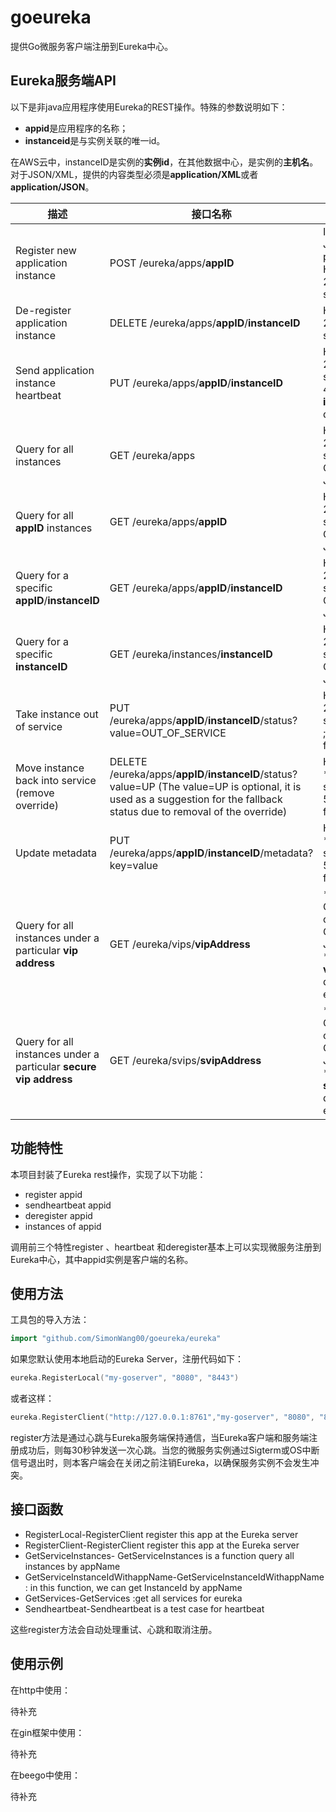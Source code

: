 # goeureka
提供Go微服务客户端注册到Eureka中心。

## Eureka服务端API

以下是非java应用程序使用Eureka的REST操作。特殊的参数说明如下：

- **appid**是应用程序的名称；
- **instanceid**是与实例关联的唯一id。

在AWS云中，instanceID是实例的**实例id**，在其他数据中心，是实例的**主机名**。对于JSON/XML，提供的内容类型必须是**application/XML**或者**application/JSON**。

| 描述                                                         | 接口名称                                                     | 输入输出                                                     |
| ------------------------------------------------------------ | ------------------------------------------------------------ | ------------------------------------------------------------ |
| Register new application instance                            | POST /eureka/apps/**appID**                                  | Input: JSON/XML payload HTTP Code: 204 on success            |
| De-register application instance                             | DELETE /eureka/apps/**appID**/**instanceID**                 | HTTP Code: 200 on success                                    |
| Send application instance heartbeat                          | PUT /eureka/apps/**appID**/**instanceID**                    | HTTP Code: 200 on success ; 404 if **instanceID** doesn’t exist |
| Query for all instances                                      | GET /eureka/apps                                             | HTTP Code: 200 on success Output: JSON/XML                   |
| Query for all **appID** instances                            | GET /eureka/apps/**appID**                                   | HTTP Code: 200 on success Output: JSON/XML                   |
| Query for a specific **appID**/**instanceID**                | GET /eureka/apps/**appID**/**instanceID**                    | HTTP Code: 200 on success Output: JSON/XML                   |
| Query for a specific **instanceID**                          | GET /eureka/instances/**instanceID**                         | HTTP Code: 200 on success Output: JSON/XML                   |
| Take instance out of service                                 | PUT /eureka/apps/**appID**/**instanceID**/status?value=OUT_OF_SERVICE | HTTP Code: 200 on success ;500 on failure                    |
| Move instance back into service (remove override)            | DELETE /eureka/apps/**appID**/**instanceID**/status?value=UP (The value=UP is optional, it is used as a suggestion for the fallback status due to removal of the override) | HTTP Code: * 200 on success * 500 on failure                 |
| Update metadata                                              | PUT /eureka/apps/**appID**/**instanceID**/metadata?key=value | HTTP Code: * 200 on success * 500 on failure                 |
| Query for all instances under a particular **vip address**   | GET /eureka/vips/**vipAddress**                              | * HTTP Code: 200 on success Output: JSON/XML * 404 if the **vipAddress** does not exist. |
| Query for all instances under a particular **secure vip address** | GET /eureka/svips/**svipAddress**                            | * HTTP Code: 200 on success Output: JSON/XML * 404 if the **svipAddress** does not exist. |

## 功能特性

本项目封装了Eureka rest操作，实现了以下功能：

- register appid
- sendheartbeat appid
- deregister appid
- instances of appid

调用前三个特性register 、heartbeat 和deregister基本上可以实现微服务注册到Eureka中心，其中appid实例是客户端的名称。

## 使用方法

工具包的导入方法：

```go
import "github.com/SimonWang00/goeureka/eureka"
```

如果您默认使用本地启动的Eureka Server，注册代码如下：

```go
eureka.RegisterLocal("my-goserver", "8080", "8443")
```

或者这样：
```go
eureka.RegisterClient("http://127.0.0.1:8761","my-goserver", "8080", "8443")
```

register方法是通过心跳与Eureka服务端保持通信，当Eureka客户端和服务端注册成功后，则每30秒钟发送一次心跳。当您的微服务实例通过Sigterm或OS中断信号退出时，则本客户端会在关闭之前注销Eureka，以确保服务实例不会发生冲突。

## 接口函数

- RegisterLocal-RegisterClient register this app at the Eureka server
- RegisterClient-RegisterClient register this app at the Eureka server
- GetServiceInstances- GetServiceInstances is a function query all instances by appName
- GetServiceInstanceIdWithappName-GetServiceInstanceIdWithappName : in this function, we can get InstanceId by appName
- GetServices-GetServices :get all services for eureka
- Sendheartbeat-Sendheartbeat is a test case for heartbeat

这些register方法会自动处理重试、心跳和取消注册。

## 使用示例

在http中使用：

待补充

在gin框架中使用：

待补充

在beego中使用：

待补充